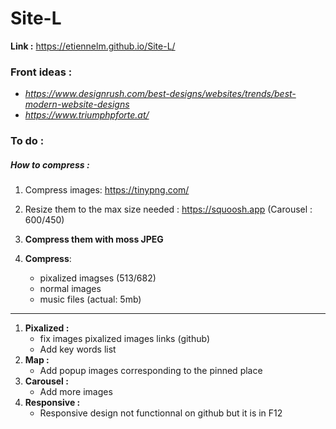 # Site-L
**Link :** https://etiennelm.github.io/Site-L/  

### Front ideas : 
 - *https://www.designrush.com/best-designs/websites/trends/best-modern-website-designs*  
 - *https://www.triumphpforte.at/*

### To do :
##### How to compress : 
1. Compress images: https://tinypng.com/  
2.  Resize them to the max size needed : https://squoosh.app (Carousel : 600/450)  
3. **Compress them with moss JPEG** 

4. **Compress**:
   - pixalized imagses (513/682)
   - normal images
   - music files (actual: 5mb)

--- 
1. **Pixalized :** 
   - fix images pixalized images links (github)
   - Add key words list
2. **Map :**
   - Add popup images corresponding to the pinned place
3. **Carousel :**
   - Add more images  
4. **Responsive :**
    - Responsive design not functionnal on github but it is in F12
